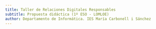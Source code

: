 ```yaml
---
title: Taller de Relaciones Digitales Responsables
subtitle: Propuesta didáctica (1º ESO - LOMLOE)
author: Departamento de Informática. IES María Carbonell i Sánchez
---
```

